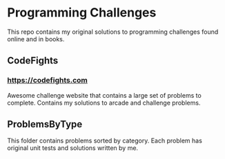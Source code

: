 # Programming Challenges
This repo contains my original solutions to programming challenges found online and in books.

## CodeFights
### https://codefights.com
Awesome challenge website that contains a large set of problems to complete. Contains my
solutions to arcade and challenge problems.

## ProblemsByType
This folder contains problems sorted by category. Each problem has original unit tests and
solutions written by me.

